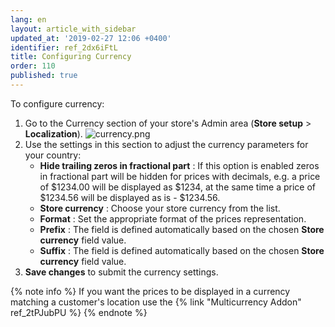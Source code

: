 ```yaml
---
lang: en
layout: article_with_sidebar
updated_at: '2019-02-27 12:06 +0400'
identifier: ref_2dx6iFtL
title: Configuring Currency
order: 110
published: true
---
```

To configure currency:

1.  Go to the Currency section of your store's Admin area (**Store setup** > **Localization**).
    ![currency.png]({{site.baseurl}}/attachments/ref_2dx6iFtL/currency.png)
2. Use the settings in this section to adjust the currency parameters for your country:
   * **Hide trailing zeros in fractional part** : If this option is enabled zeros in fractional part will be hidden for prices with decimals, e.g. a price of $1234.00 will be displayed as $1234, at the same time a price of $1234.56 will be displayed as is - $1234.56.
   * **Store currency** : Choose your store currency from the list.
   * **Format** : Set the appropriate format of the prices representation.
   * **Prefix** : The field is defined automatically based on the chosen **Store currency** field value.
   * **Suffix** : The field is defined automatically based on the chosen **Store currency** field value.
3. **Save changes** to submit the currency settings.

{% note info %}
If you want the prices to be displayed in a currency matching a customer's location use the {% link "Multicurrency Addon" ref_2tPJubPU %}
{% endnote %}
